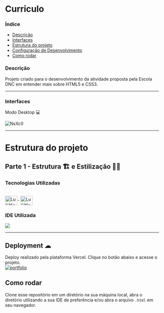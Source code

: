 # Curriculo

### Índice
<ul>
  <a href="#descrição"><li>Descrição</li></a>
  <a href="#interfaces"><li>Interfaces</li></a>
  <a href="#estrutura-do-projeto"><li>Estrutura do projeto</li></a>
  <a href="#deployment-"><li>Configuração de Desenvolvimento</li></a>
  <a href="#como-rodar"><li>Como rodar</li></a>
</ul>

### Descrição
Projeto criado para o desenvolvimento da atividade proposta pela Escola DNC em entender mais sobre HTML5 e CSS3.

<hr> 

### Interfaces
Modo Desktop 💻

![NsXc0](https://user-images.githubusercontent.com/115199808/219979349-e4b99fe6-3b44-45db-a487-952eab57b99d.png)

<hr>

# Estrutura do projeto
## Parte 1 - Estrutura 🏗 e Estilização 👨‍🎨
### Tecnologias Utilizadas
<div style="display: inline_block"><br>
  <img align="center" alt="Lucas-HTML" height="30" width="40" src="https://cdn.jsdelivr.net/gh/devicons/devicon/icons/html5/html5-original.svg">-
  <img align="center" alt="Lucas-CSS" height="30" width="40" src="https://cdn.jsdelivr.net/gh/devicons/devicon/icons/css3/css3-original.svg">
</div>

### IDE Utilizada

<div> 
  <img src="https://img.shields.io/badge/Visual_Studio_Code-0078D4?style=for-the-badge&logo=visual%20studio%20code&logoColor=white">
</div>

<hr>

## Deployment ☁

Deploy realizado pela plataforma Vercel. Clique no botão abaixo e acesse o projeto.<br>
[![portfolio](https://img.shields.io/badge/-CLIQUE%20AQUI-yellowgreen)](https://curriculo-pearl.vercel.app)

## Como rodar
Clone esse repositório em um diretório na sua máquina local, abra o diretório utilizando a sua IDE de preferência e/ou abra o arquivo ```.html``` em seu navegador.
